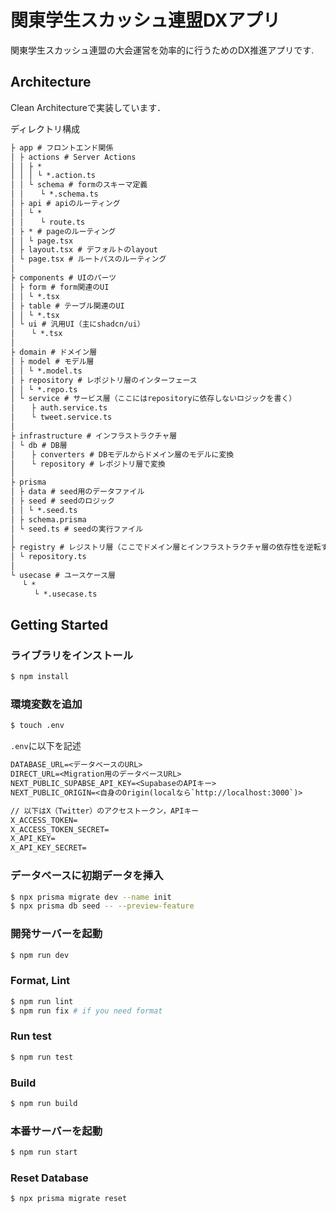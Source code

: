 # 関東学生スカッシュ連盟DXアプリ

関東学生スカッシュ連盟の大会運営を効率的に行うためのDX推進アプリです.

## Architecture

Clean Architectureで実装しています．

ディレクトリ構成

```txt
├ app # フロントエンド関係
│ ├ actions # Server Actions
│ │ ├ *
│ │ │ └ *.action.ts
│ │ └ schema # formのスキーマ定義
│ │ 　 └ *.schema.ts
│ ├ api # apiのルーティング
│ │ └ *
│ │ 　 └ route.ts
│ ├ * # pageのルーティング
│ │ └ page.tsx
│ ├ layout.tsx # デフォルトのlayout
│ └ page.tsx # ルートパスのルーティング
│
├ components # UIのパーツ
│ ├ form # form関連のUI
│ │ └ *.tsx
│ ├ table # テーブル関連のUI
│ │ └ *.tsx
│ └ ui # 汎用UI（主にshadcn/ui）
│ 　 └ *.tsx
│
├ domain # ドメイン層
│ ├ model # モデル層
│ │ └ *.model.ts
│ ├ repository # レポジトリ層のインターフェース
│ │ └ *.repo.ts
│ └ service # サービス層（ここにはrepositoryに依存しないロジックを書く）
│ 　 ├ auth.service.ts
│ 　 └ tweet.service.ts
│
├ infrastructure # インフラストラクチャ層
│ └ db # DB層
│ 　 ├ converters # DBモデルからドメイン層のモデルに変換
│ 　 └ repository # レポジトリ層で変換
│
├ prisma
│ ├ data # seed用のデータファイル
│ ├ seed # seedのロジック
│ │ └ *.seed.ts
│ ├ schema.prisma
│ └ seed.ts # seedの実行ファイル
│
├ registry # レジストリ層（ここでドメイン層とインフラストラクチャ層の依存性を逆転する）
│ └ repository.ts
│
└ usecase # ユースケース層
　 └ *
　 　 └ *.usecase.ts
```

## Getting Started

### ライブラリをインストール

```sh
$ npm install
```

### 環境変数を追加

```sh
$ touch .env
```

`.env`に以下を記述

```txt
DATABASE_URL=<データベースのURL>
DIRECT_URL=<Migration用のデータベースURL>
NEXT_PUBLIC_SUPABSE_API_KEY=<SupabaseのAPIキー>
NEXT_PUBLIC_ORIGIN=<自身のOrigin(localなら`http://localhost:3000`)>

// 以下はX（Twitter）のアクセストークン，APIキー
X_ACCESS_TOKEN=
X_ACCESS_TOKEN_SECRET=
X_API_KEY=
X_API_KEY_SECRET=
```

### データベースに初期データを挿入

```sh
$ npx prisma migrate dev --name init
$ npx prisma db seed -- --preview-feature
```

### 開発サーバーを起動

```sh
$ npm run dev
```

### Format, Lint

```sh
$ npm run lint
$ npm run fix # if you need format
```

### Run test

```sh
$ npm run test
```

### Build

```sh
$ npm run build
```

### 本番サーバーを起動

```sh
$ npm run start
```

### Reset Database

```sh
$ npx prisma migrate reset
```
